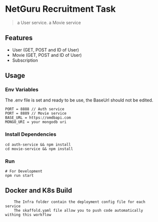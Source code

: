 
# NetGuru Recruitment Task

> a User service.
> a Movie service

## Features

- User (GET, POST and ID of User)
- Movie (GET, POST and ID of User)
- Subscription

## Usage

### Env Variables

The .env file is set and ready to be use, the BaseUrl should not be edited.

```
PORT = 8888 // Auth service
PORT = 8889 // Movie service
BASE_URL = https://omdbapi.com
MONGO_URI = your mongodb uri

```

### Install Dependencies

```
cd auth-service && npm install
cd movie-service && npm install

```

### Run

```
# For Development
npm run start
```

## Docker and K8s Build
```
    The Infra folder contain the deployment config file for each service
    The skaffold.yaml file allow you to push code automatically withing this workflow
```
